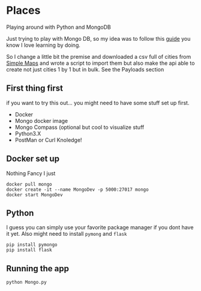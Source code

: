 # Places
Playing around with Python and MongoDB

Just trying to play with Mongo DB, so my idea was to follow this [guide](https://medium.com/@ishmeet1995/how-to-create-restful-crud-api-with-python-flask-mongodb-and-docker-8f6ccb73c5bc) you know I love learning by doing.

So I change a little bit the premise and downloaded a csv full of cities from [Simple Maps](https://simplemaps.com/data/world-cities) and wrote a script to import them but also make the api able to create not just cities 1 by 1 but in bulk.  See the Payloads section

## First thing first
if you want to try this out... you might need to have some stuff set up first.

* Docker
* Mongo docker image
* Mongo Compass (optional but cool to visualize stuff
* Python3.X
* PostMan or Curl Knoledge!

## Docker set up

Nothing Fancy I just 

```
docker pull mongo
docker create -it --name MongoDev -p 5000:27017 mongo
docker start MongoDev
```

## Python 

I guess you can simply use your favorite package manager if you dont have it yet.  Also might need to install `pymong` and `flask`

```
pip install pymongo
pip install flask
```
## Running the app

```
python Mongo.py
```
